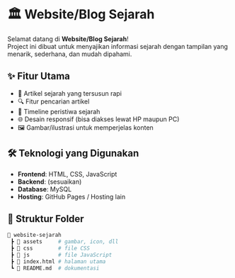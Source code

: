 # 🏛️ Website/Blog Sejarah  

Selamat datang di **Website/Blog Sejarah**!  
Project ini dibuat untuk menyajikan informasi sejarah dengan tampilan yang menarik, sederhana, dan mudah dipahami.  

## ✨ Fitur Utama  
- 📖 Artikel sejarah yang tersusun rapi  
- 🔍 Fitur pencarian artikel  
- 📅 Timeline peristiwa sejarah  
- 🌐 Desain responsif (bisa diakses lewat HP maupun PC)  
- 🖼️ Gambar/ilustrasi untuk memperjelas konten  

## 🛠️ Teknologi yang Digunakan  
- **Frontend**: HTML, CSS, JavaScript  
- **Backend**: (sesuaikan)  
- **Database**: MySQL 
- **Hosting**: GitHub Pages / Hosting lain  

## 📂 Struktur Folder  
```bash
📁 website-sejarah
 ┣ 📂 assets     # gambar, icon, dll
 ┣ 📂 css        # file CSS
 ┣ 📂 js         # file JavaScript
 ┣ 📜 index.html # halaman utama
 ┗ 📜 README.md  # dokumentasi
